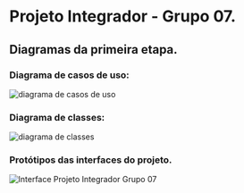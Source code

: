 # Projeto Integrador - Grupo 07.

## Diagramas da primeira etapa.

### Diagrama de casos de uso:

![diagrama de casos de uso](https://github.com/carlosdavidantas/ADS-PI-G7/assets/94587505/166b394f-8ba2-48c6-b65e-2128ed5c720c)

### Diagrama de classes:

![diagrama de classes](https://github.com/carlosdavidantas/ADS-PI-G7/assets/94587505/b70f596d-3591-40e3-8508-bb84d87ddf57)

### Protótipos das interfaces do projeto.

![Interface Projeto Integrador Grupo 07](https://github.com/carlosdavidantas/ADS-PI-G7/assets/94587505/11f3a997-245a-4986-846d-277f97d1135a)
